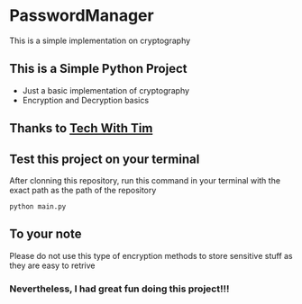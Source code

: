 # PasswordManager
This is a simple implementation on cryptography 

## This is a Simple Python Project 
- Just a basic implementation of cryptography
- Encryption and Decryption basics 

## Thanks to <a href = "https://www.youtube.com/watch?v=DLn3jOsNRVE&t=46s"> Tech With Tim </a>

## Test this project on your terminal

After clonning this repository, run this command in your terminal with the exact path as the path of the repository
```
python main.py
```

## To your note
Please do not use this type of encryption methods to store sensitive stuff as they are easy to retrive

### Nevertheless, I had great fun doing this project!!!
